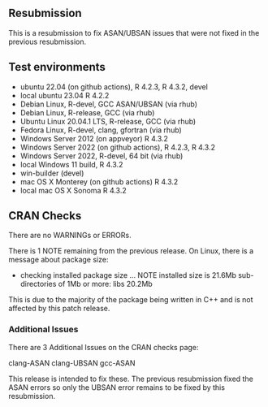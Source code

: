 ## Resubmission

This is a resubmission to fix ASAN/UBSAN issues that were not fixed in the
previous resubmission.

## Test environments

* ubuntu 22.04 (on github actions), R 4.2.3, R 4.3.2, devel
* local ubuntu 23.04 R 4.2.2
* Debian Linux, R-devel, GCC ASAN/UBSAN (via rhub)
* Debian Linux, R-release, GCC (via rhub)
* Ubuntu Linux 20.04.1 LTS, R-release, GCC (via rhub)
* Fedora Linux, R-devel, clang, gfortran (via rhub)
* Windows Server 2012 (on appveyor) R 4.3.2
* Windows Server 2022 (on github actions), R 4.2.3, R 4.3.2
* Windows Server 2022, R-devel, 64 bit (via rhub)
* local Windows 11 build, R 4.3.2
* win-builder (devel)
* mac OS X Monterey (on github actions) R 4.3.2
* local mac OS X Sonoma R 4.3.2

## CRAN Checks

There are no WARNINGs or ERRORs.

There is 1 NOTE remaining from the previous release. On Linux, there is a 
message about package size:

* checking installed package size ... NOTE
  installed size is 21.6Mb
  sub-directories of 1Mb or more:
    libs 20.2Mb

This is due to the majority of the package being written in C++ and is not
affected by this patch release.

### Additional Issues

There are 3 Additional Issues on the CRAN checks page:

clang-ASAN clang-UBSAN gcc-ASAN

This release is intended to fix these. The previous resubmission fixed the ASAN
errors so only the UBSAN error remains to be fixed by this resubmission.
